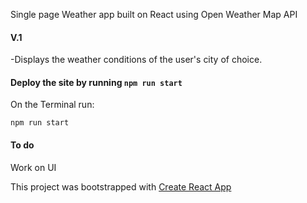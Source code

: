 Single page Weather app built on React using Open Weather Map API

#### V.1

-Displays the weather conditions of the user's city of choice.


#### Deploy the site by running `npm run start`

On the Terminal run:

```
npm run start
```

#### To do

Work on UI

This project was bootstrapped with [Create React App](https://github.com/facebookincubator/create-react-app)